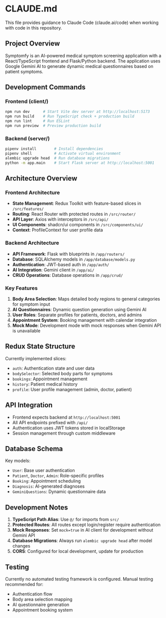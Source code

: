 # CLAUDE.md

This file provides guidance to Claude Code (claude.ai/code) when working with code in this repository.

## Project Overview

Symptomfy is an AI-powered medical symptom screening application with a React/TypeScript frontend and Flask/Python backend. The application uses Google Gemini AI to generate dynamic medical questionnaires based on patient symptoms.

## Development Commands

### Frontend (client/)
```bash
npm run dev      # Start Vite dev server at http://localhost:5173
npm run build    # Run TypeScript check + production build
npm run lint     # Run ESLint
npm run preview  # Preview production build
```

### Backend (server/)
```bash
pipenv install        # Install dependencies
pipenv shell          # Activate virtual environment
alembic upgrade head  # Run database migrations
python -m app.main    # Start Flask server at http://localhost:5001
```

## Architecture Overview

### Frontend Architecture
- **State Management**: Redux Toolkit with feature-based slices in `/src/features/`
- **Routing**: React Router with protected routes in `/src/router/`
- **API Layer**: Axios with interceptors in `/src/api/`
- **UI Components**: shadcn/ui components in `/src/components/ui/`
- **Context**: ProfileContext for user profile data

### Backend Architecture
- **API Framework**: Flask with blueprints in `/app/routers/`
- **Database**: SQLAlchemy models in `/app/database/models.py`
- **Authentication**: JWT-based auth in `/app/auth/`
- **AI Integration**: Gemini client in `/app/ai/`
- **CRUD Operations**: Database operations in `/app/crud/`

### Key Features
1. **Body Area Selection**: Maps detailed body regions to general categories for symptom input
2. **AI Questionnaires**: Dynamic question generation using Gemini AI
3. **User Roles**: Separate profiles for patients, doctors, and admins
4. **Appointment System**: Booking management with calendar integration
5. **Mock Mode**: Development mode with mock responses when Gemini API is unavailable

## Redux State Structure

Currently implemented slices:
- `auth`: Authentication state and user data
- `bodySelector`: Selected body parts for symptoms
- `bookings`: Appointment management
- `history`: Patient medical history
- `profile`: User profile management (admin, doctor, patient)

## API Integration

- Frontend expects backend at `http://localhost:5001`
- All API endpoints prefixed with `/api/`
- Authentication uses JWT tokens stored in localStorage
- Session management through custom middleware

## Database Schema

Key models:
- `User`: Base user authentication
- `Patient`, `Doctor`, `Admin`: Role-specific profiles
- `Booking`: Appointment scheduling
- `Diagnosis`: AI-generated diagnoses
- `GeminiQuestions`: Dynamic questionnaire data

## Development Notes

1. **TypeScript Path Alias**: Use `@/` for imports from `src/`
2. **Protected Routes**: All routes except login/register require authentication
3. **Mock Responses**: Set `mock=true` in AI client for development without Gemini API
4. **Database Migrations**: Always run `alembic upgrade head` after model changes
5. **CORS**: Configured for local development, update for production

## Testing

Currently no automated testing framework is configured. Manual testing recommended for:
- Authentication flow
- Body area selection mapping
- AI questionnaire generation
- Appointment booking system